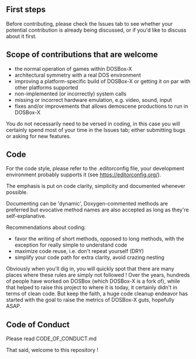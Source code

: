 ## First steps

Before contributing, please check the Issues tab to see whether your potential contribution is already being discussed, or if you'd like to discuss about it first.

## Scope of contributions that are welcome

- the normal operation of games within DOSBox-X 
- architectural symmetry with a real DOS environment
- improving a platform-specific build of DOSBox-X or getting it on par with other platforms supported
- non-implemented (or incorrectly) system calls
- missing or incorrect hardware emulation, e.g. video, sound, input
- fixes and/or improvements that allows demoscene productions to run in DOSBox-X

You do not necessarily need to be versed in coding, in this case you will certainly spend most of your time in the Issues tab; either submitting bugs or asking for new features.

## Code

For the code style, please refer to the .editorconfig file, your development environment probably supports it (see https://editorconfig.org/).

The emphasis is put on code clarity, simplicity and documented whenever possible.

Documenting can be 'dynamic', Doxygen-commented methods are preferred but evocative method names are also accepted as long as they're self-explanative.

Recommendations about coding:
- favor the writing of short methods, opposed to long methods, with the exception for really simple to understand code
- maximize code reuse, i.e. don't repeat yourself (DRY)
- simplify your code path for extra clarity, avoid crazing nesting

Obviously when you'll dig in, you will quickly spot that there are many places where these rules are simply not followed ! Over the years, hundreds of people have worked on DOSBox (which DOSBox-X is a fork of), while that helped to raise this project to where it is today, it certainly didn't in terms of clean code. But keep the faith, a huge code cleanup endeavor has started with the goal to raise the metrics of DOSBox-X guts, hopefully ASAP.

## Code of Conduct

Please read CODE_OF_CONDUCT.md

That said, welcome to this repository !
